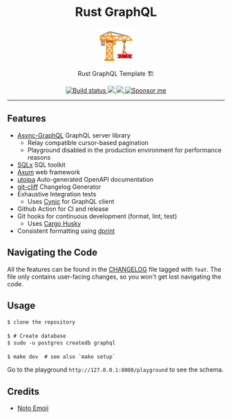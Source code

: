 <div align="center">
  <h1>Rust GraphQL</h1>

<img src='docs/construction.svg' width=80px />

Rust GraphQL Template 🏗️

<a href="https://github.com/azzamsa/rust-graphql/workflows/ci.yml">
    <img src="https://github.com/azzamsa/rust-graphql/workflows/ci/badge.svg" alt="Build status" />
  </a>

<a href="https://crates.io/crates/rust-graphql">
    <img src="https://img.shields.io/crates/v/rust-graphql.svg">
  </a>

<a href=" https://docs.rs/rust-graphql/">
    <img src="https://docs.rs/rust-graphql/badge.svg">
  </a>

<a href="https://azzamsa.com/support/">
    <img alt="Sponsor me" src="https://img.shields.io/badge/Sponsor%20Me-%F0%9F%92%96-ff69b4">
  </a>

</div>

---

## Features

- [Async-GraphQL](https://github.com/async-graphql/async-graphql) GraphQL server library
  - Relay compatible cursor-based pagination
  - Playground disabled in the production environment for performance reasons
- [SQLx](https://github.com/launchbadge/sqlx) SQL toolkit
- [Axum](https://github.com/tokio-rs/axum) web framework
- [utoipa](https://github.com/juhaku/utoipa) Auto-generated OpenAPI documentation
- [git-cliff](https://github.com/orhun/git-cliff) Changelog Generator
- Exhaustive Integration tests
  - Uses [Cynic](https://github.com/obmarg/cynic) for GraphQL client
- Github Action for CI and release
- Git hooks for continuous development (format, lint, test)
  - Uses [Cargo Husky](https://github.com/rhysd/cargo-husky)
- Consistent formatting using [dprint](https://github.com/dprint/dprint)

## Navigating the Code

All the features can be found in the [CHANGELOG](CHANGELOG.md) file tagged with `feat`.
The file only contains user-facing changes, so you won't get lost navigating the code.

## Usage

```shell
$ clone the repository

$ # Create database
$ sudo -u postgres createdb graphql

$ make dev  # see also `make setup`
```

Go to the playground `http://127.0.0.1:8000/playground` to see the schema.

## Credits

- [Noto Emoji](https://github.com/googlefonts/noto-emoji)
